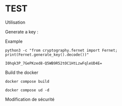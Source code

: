 # TEST

Utilisation

Generate a key : 

Example

```
python3 -c "from cryptography.fernet import Fernet; print(Fernet.generate_key().decode())"

I0hqk3P_7GePKzed8-Q5WB9R52tOC1HtLzwFqleUD4E=
```

Build the  docker 

```
docker compose build

docker compose ud -d
```

Modification de sécurité
